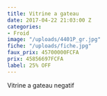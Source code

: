 ```yaml
---
title: Vitrine a gateau
date: 2017-04-22 21:03:00 Z
categories:
- Froid
image: "/uploads/4401P_gr.jpg"
fiche: "/uploads/fiche.jpg"
faux_prix: 45700000FCFA
prix: 45856697FCFA
label: 25% OFF
---
```


Vitrine a gateau negatif